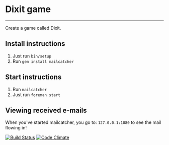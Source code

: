 # Dixit game
-------------

Create a game called Dixit.

## Install instructions
1. Just run `bin/setup`
2. Run `gem install mailcatcher`

## Start instructions
1. Run `mailcatcher`
2. Just run `foreman start`

## Viewing received e-mails
When you've started mailcatcher, you go to: `127.0.0.1:1080` to see the mail flowing in!


[![Build Status](https://travis-ci.org/jvanbaarsen/dixit.svg?branch=master)](https://travis-ci.org/jvanbaarsen/dixit) [![Code Climate](https://codeclimate.com/github/jvanbaarsen/dixit.png)](https://codeclimate.com/github/jvanbaarsen/dixit)

